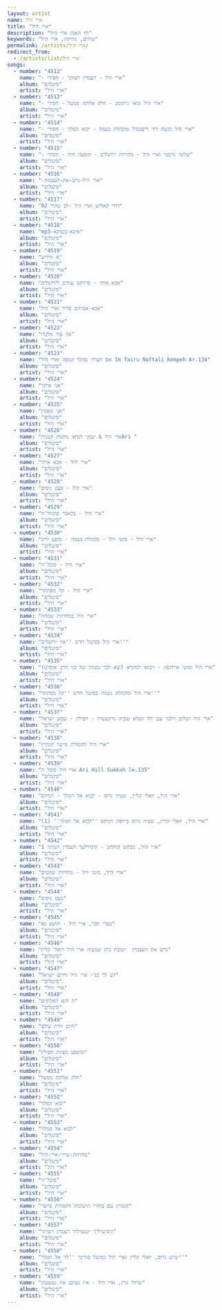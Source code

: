 ```yaml
---
layout: artist
name: ארי היל
title: "ארי היל"
description: "דף האמן ארי היל"
keywords: "שירים, מוזיקה, ארי היל"
permalink: /artists/ארי-היל/
redirect_from:
  - /artists/list/ארי היל
songs:
  - number: "4512"
    name: "- ארי היל - דעבדין רעותך - חסידי"
    album: "סינגלים"
    artist: "ארי היל"
  - number: "4513"
    name: "- ארי היל וגואי ניוקומב - חלק אלוקה ממעל - חסידי"
    album: "סינגלים"
    artist: "ארי היל"
  - number: "4514"
    name: "- ארי היל ומשה דוד וייסמנדל ומקהלת נשמה - יבוא המלך - חסידי"
    album: "סינגלים"
    artist: "ארי היל"
  - number: "4515"
    name: "- שלומי גרטנר וארי היל - מחרוזת ירושלים - הופעה חיה - חסידי"
    album: "סינגלים"
    artist: "ארי היל"
  - number: "4516"
    name: "-ארי היל-גרש-את-העצבות"
    album: "סינגלים"
    artist: "ארי היל"
  - number: "4517"
    name: "02 דודי קאליש וארי היל -לב טהור"
    album: "סינגלים"
    artist: "ארי היל"
  - number: "4518"
    name: "mp3-איכא-בשוקא"
    album: "סינגלים"
    artist: "ארי היל"
  - number: "4519"
    name: "א חידוש"
    album: "סינגלים"
    artist: "ארי היל"
  - number: "4520"
    name: "אבא איתי - פרויקט עולים לירושלים"
    album: "סינגלים"
    artist: "ארי היל"
  - number: "4521"
    name: "אבא-אברהם פריד וארי היל"
    album: "סינגלים"
    artist: "ארי היל"
  - number: "4522"
    name: "אין עוד מלבדו"
    album: "סינגלים"
    artist: "ארי היל"
  - number: "4523"
    name: "אם תעירו נפתלי קמפה וארי היל Im Tairu Naftali Kempeh Ar.134"
    album: "סינגלים"
    artist: "ארי היל"
  - number: "4524"
    name: "אני איתך"
    album: "סינגלים"
    artist: "ארי היל"
  - number: "4525"
    name: "אני מאמין"
    album: "סינגלים"
    artist: "ארי היל"
  - number: "4526"
    name: "ארי היל & יענקי לנדאו מתנות קטנותAri "
    album: "סינגלים"
    artist: "ארי היל"
  - number: "4527"
    name: "ארי היל - אבא איתי"
    album: "סינגלים"
    artist: "ארי היל"
  - number: "4528"
    name: "ארי היל - בעט ניסים"
    album: "סינגלים"
    artist: "ארי היל"
  - number: "4529"
    name: "ארי היל - בקאבר סוכהל'ה"
    album: "סינגלים"
    artist: "ארי היל"
  - number: "4530"
    name: "ארי היל - מוטי ויזל - מקהלת נשמה - מופע לייב"
    album: "סינגלים"
    artist: "ארי היל"
  - number: "4531"
    name: "ארי היל - סוכל'ה"
    album: "סינגלים"
    artist: "ארי היל"
  - number: "4532"
    name: "ארי היל - קל מסתתר"
    album: "סינגלים"
    artist: "ארי היל"
  - number: "4533"
    name: "ארי היל במחרוזת שמחה"
    album: "סינגלים"
    artist: "ארי היל"
  - number: "4534"
    name: "ארי היל בסינגל חדש ''אוי ירושלים''"
    album: "סינגלים"
    artist: "ארי היל"
  - number: "4535"
    name: "ארי היל ומוטי איידנסון - ויבואו למקרא (יצא לבר מצווה של בני הרב איפרגן)"
    album: "סינגלים"
    artist: "ארי היל"
  - number: "4536"
    name: "ארי היל ומקהלת נשמה בסינגל חדש ''קל מסתתר''"
    album: "סינגלים"
    artist: "ארי היל"
  - number: "4537"
    name: "ארי היל ושלום זילבר עם ילד הפלא טוביה גרינשטיין - תפילין - שמע ישראל"
    album: "סינגלים"
    artist: "ארי היל"
  - number: "4538"
    name: "ארי היל ותזמורת פייער קומזיץ"
    album: "סינגלים"
    artist: "ארי היל"
  - number: "4539"
    name: "ארי היל סוכל ה Ari Hill Sukkah le.135"
    album: "סינגלים"
    artist: "ארי היל"
  - number: "4540"
    name: "ארי היל, יואלי קליין, שעיה גרוס - לבוא אל המלך - רמיקס"
    album: "סינגלים"
    artist: "ארי היל"
  - number: "4541"
    name: "ארי היל, יואלי קליין, שעיה גרוס בירסת רמיקס ''לבוא אל המלך'' (1)"
    album: "סינגלים"
    artist: "ארי היל"
  - number: "4542"
    name: "ארי היל, מבקש ומתחנן - קינדרלעך דעבדין רעותך 1"
    album: "סינגלים"
    artist: "ארי היל"
  - number: "4543"
    name: "ארי היל, מוטי ויזל - מחרוזת שקטים"
    album: "סינגלים"
    artist: "ארי היל"
  - number: "4544"
    name: "בעט ניסים"
    album: "סינגלים"
    artist: "ארי היל"
  - number: "4545"
    name: "בערי וובר, ארי היל - הושע נא"
    album: "סינגלים"
    artist: "ארי היל"
  - number: "4546"
    name: "גרש את העצבות  ישיבת בית שמעיה ארי היל ויואלי קליין"
    album: "סינגלים"
    artist: "ארי היל"
  - number: "4547"
    name: "דע לך בני- ארי היל וחיים ישראל"
    album: "סינגלים"
    artist: "ארי היל"
  - number: "4548"
    name: "ה הוא האלוקים"
    album: "סינגלים"
    artist: "ארי היל"
  - number: "4549"
    name: "היום הרת עולם"
    album: "סינגלים"
    artist: "ארי היל"
  - number: "4550"
    name: "ומשפע מצוות תפילין"
    album: "סינגלים"
    artist: "ארי היל"
  - number: "4551"
    name: "חלק אלוקה ממעל"
    album: "סינגלים"
    artist: "ארי היל"
  - number: "4552"
    name: "יבוא המלך"
    album: "סינגלים"
    artist: "ארי היל"
  - number: "4553"
    name: "לבוא אל המלך"
    album: "סינגלים"
    artist: "ארי היל"
  - number: "4554"
    name: "מחרוזת-שירי-ארי-היל"
    album: "סינגלים"
    artist: "ארי היל"
  - number: "4555"
    name: "סוכל'ה"
    album: "סינגלים"
    artist: "ארי היל"
  - number: "4556"
    name: "קומזיץ עם בחורי הישיבות ותזמורת פייער"
    album: "סינגלים"
    artist: "ארי היל"
  - number: "4557"
    name: "קינדערליך יונגערליך דעבדין רעותך"
    album: "סינגלים"
    artist: "ארי היל"
  - number: "4558"
    name: "שייע גרוס, יואלי קליין וארי היל בסינגל פורימי ''לך אל המלך''"
    album: "סינגלים"
    artist: "ארי היל"
  - number: "4559"
    name: "שרולי גרין, ארי היל - איז געווען איז געשעהן"
    album: "סינגלים"
    artist: "ארי היל"
---
```

